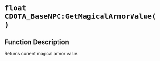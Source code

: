 # `float CDOTA_BaseNPC:GetMagicalArmorValue( )`
## Function Description
Returns current magical armor value.
